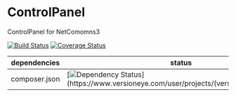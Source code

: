 ControlPanel
==============

ControlPanel for NetComomns3

[![Build Status](https://api.travis-ci.org/NetCommons3/ControlPanel.png?branch=master)](https://travis-ci.org/NetCommons3/ControlPanel)
[![Coverage Status](https://coveralls.io/repos/NetCommons3/ControlPanel/badge.png?branch=master)](https://coveralls.io/r/NetCommons3/ControlPanel?branch=master)

| dependencies  | status |
| ------------- | ------ |
| composer.json | [![Dependency Status](https://www.versioneye.com/user/projects/(versioneye_project_ID)/badge.png)](https://www.versioneye.com/user/projects/(versioneye_project_ID)) |
